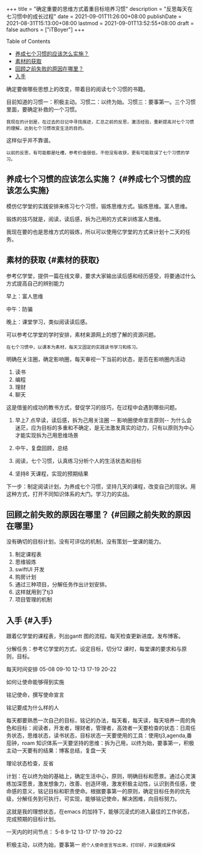+++
title = "确定重要的思维方式着重目标培养习惯"
description = "反思每天在七习惯中的成长过程"
date = 2021-09-01T11:26:00+08:00
publishDate = 2021-08-31T15:13:00+08:00
lastmod = 2021-09-01T13:52:55+08:00
draft = false
authors = ["iTBoyer"]
+++

<div class="ox-hugo-toc toc">
<div></div>

<div class="heading">Table of Contents</div>

- [养成七个习惯的应该怎么实施？](#养成七个习惯的应该怎么实施)
- [素材的获取](#素材的获取)
- [回顾之前失败的原因在哪里？](#回顾之前失败的原因在哪里)
- [入手](#入手)

</div>
<!--endtoc-->

确定要做哪些思想上的改变，带着目的阅读七个习惯的书籍。  

目前知道的习惯一：积极主动。习惯二：以终为始。习惯三：要事第一。三个习惯里面，要确定补救的一个习惯。  

`我现在的计划是，在过去的日记中寻找痕迹，汇总之前的反思，激活经验，重新提高对七个习惯的理解，达到七个习惯改变生活的目的。`  

这样似乎并不靠谱。  

`以前的反思，有可能都是吐槽，参考价值很低，不但没有收获，更有可能耽误了七个习惯的学习。`  


## 养成七个习惯的应该怎么实施？ {#养成七个习惯的应该怎么实施}

模仿亿学堂的实践安排来练习七个习惯，锻炼思维方式。锻炼思维。富人思维。  

锻炼的技巧就是，阅读，读后感，拆为己用的方式来训练富人思维。  

我现在要的也是思维方式的锻炼，所以可以使用亿学堂的方式来计划十二天的任务。  


## 素材的获取 {#素材的获取}

参考亿学堂，提供一篇在线文章，要求大家输出读后感和经历感受，将要通过什么方式提高自己的辨别能力  

早上：富人思维  

中午：防骗  

晚上：课堂学习，类似阅读读后感。  

可以参考亿学堂的学时安排，素材来源网上的想了解的资源问题。  

`在七个习惯中，以课本为素材，每天又固定的实践读书学习和练习。`  

明确在关注圈，确定影响圈，每天审视一下当前的状态，是否在影响圈内活动  

1.  读书
2.  编程
3.  理财
4.  聊天

这是借鉴的成功的教书方式，督促学习的技巧，在过程中会遇到哪些问题。  

1.  早上7 点早读，读后感，拆为己用关注圈 -- 影响圈使命宣言原则-- 为什么会迷茫，应为目标的多重和不确定，是无法激发真实的动力，只有以原则为中心才能实现拆为己用思维场景

2.  中午，复盘回顾，总结
3.  阅读，七个习惯，认真练习分析个人的生活状态和目标
4.  坚持8 天课程，实现的预期结果

下一步：制定阅读计划，为养成七个习惯，坚持几天的课程，改变自己的现状。用这种方式，打开不同知识体系的大门。学习力的实战。  


## 回顾之前失败的原因在哪里？ {#回顾之前失败的原因在哪里}

没有确切的目标计划，没有可评估的机制，没有策划一堂课的能力。  

1.  制定课程表
2.  思维锻炼
3.  swiftUI 开发
4.  购房计划
5.  通过三种项目，分解任务作出计划安排。
6.  这样就用到了tj3
7.  项目管理的机制


## 入手 {#入手}

跟着亿学堂的课程表，列出gantt 图的流程。每天检查更新进度。发布博客。  

分解任务：参考亿学堂的方式，设定目标，切分12 课时，每堂课的要求和与原则，目标。  

每天时间安排 05-08 09-10 12-13 17-19 20-22  

如何让使命能够得到实施  

铭记使命，撰写使命宣言  

铭记要成为什么样的人  

每天都要熟悉一次自己的目标，铭记的办法，每天看，每天读，每天培养一周的角色和目标：阅读者，开发者，理财者，管理者，高效者一天要检查的状态：日周任务状态，思维状态，读书状态，目标状态一天要使用的工具：使用tj3,agenda,番茄钟，roam 知识体系一天要坚持的思维：拆为己用，以终为始，要事第一，积极主动一天要有的结果：博客总结，复盘一天  

理论状态检查，反省  

计划：在以终为始的基础上，确定生活中心，原则，明确目标和愿景。通过心灵演练加深愿景，激发想象力，改善、创造环境，激发积极主动性，认识到责任感，使命感的意义，铭记目标和职责使命。根据要事第一的原则，确定目标任务的优先级，分解任务到可执行，可实现，能够铭记使命，解决困难，向目标努力。  

这就是我的理想状态，在emacs 的加持下，能够沉浸式的进入最佳的工作状态，完成预期的目标计划。  

一天内的时间节点： 5-8 9-12 13-17 17-19 20-22  

积极主动，以终为始，要事第一 `把个人使命宣言写出来，打印好，并设置成屏保`
